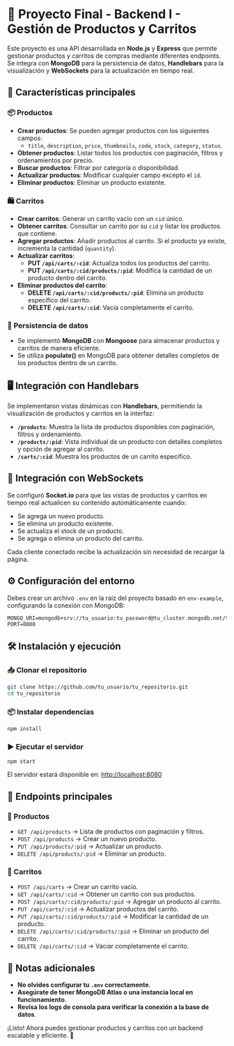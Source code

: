 # 🛒 Proyecto Final - Backend I - Gestión de Productos y Carritos

Este proyecto es una API desarrollada en **Node.js** y **Express** que permite gestionar productos y carritos de compras mediante diferentes endpoints. Se integra con **MongoDB** para la persistencia de datos, **Handlebars** para la visualización y **WebSockets** para la actualización en tiempo real.

## 🚀 Características principales

### 📦 Productos

- **Crear productos**: Se pueden agregar productos con los siguientes campos:
  - `title`, `description`, `price`, `thumbnails`, `code`, `stock`, `category`, `status`.
- **Obtener productos**: Listar todos los productos con paginación, filtros y ordenamientos por precio.
- **Buscar productos**: Filtrar por categoría o disponibilidad.
- **Actualizar productos**: Modificar cualquier campo excepto el `id`.
- **Eliminar productos**: Eliminar un producto existente.

### 🛍️ Carritos

- **Crear carritos**: Generar un carrito vacío con un `cid` único.
- **Obtener carritos**: Consultar un carrito por su `cid` y listar los productos que contiene.
- **Agregar productos**: Añadir productos al carrito. Si el producto ya existe, incrementa la cantidad (`quantity`).
- **Actualizar carritos**:
  - **PUT `/api/carts/:cid`**: Actualiza todos los productos del carrito.
  - **PUT `/api/carts/:cid/products/:pid`**: Modifica la cantidad de un producto dentro del carrito.
- **Eliminar productos del carrito**:
  - **DELETE `/api/carts/:cid/products/:pid`**: Elimina un producto específico del carrito.
  - **DELETE `/api/carts/:cid`**: Vacía completamente el carrito.

### 💾 Persistencia de datos

- Se implementó **MongoDB** con **Mongoose** para almacenar productos y carritos de manera eficiente.
- Se utiliza **populate()** en MongoDB para obtener detalles completos de los productos dentro de un carrito.

## 🖥️ Integración con Handlebars

Se implementaron vistas dinámicas con **Handlebars**, permitiendo la visualización de productos y carritos en la interfaz:

- **`/products`**: Muestra la lista de productos disponibles con paginación, filtros y ordenamiento.
- **`/products/:pid`**: Vista individual de un producto con detalles completos y opción de agregar al carrito.
- **`/carts/:cid`**: Muestra los productos de un carrito específico.

## 🔌 Integración con WebSockets

Se configuró **Socket.io** para que las vistas de productos y carritos en tiempo real actualicen su contenido automáticamente cuando:

- Se agrega un nuevo producto.
- Se elimina un producto existente.
- Se actualiza el stock de un producto.
- Se agrega o elimina un producto del carrito.

Cada cliente conectado recibe la actualización sin necesidad de recargar la página.

## ⚙️ Configuración del entorno

Debes crear un archivo `.env` en la raíz del proyecto basado en `env-example`, configurando la conexión con MongoDB:

```plaintext
MONGO_URI=mongodb+srv://tu_usuario:tu_password@tu_cluster.mongodb.net/tu_base_de_datos
PORT=8080
```

## 🛠️ Instalación y ejecución

### 📥 Clonar el repositorio

```bash
git clone https://github.com/tu_usuario/tu_repositorio.git
cd tu_repositorio
```

### 📦 Instalar dependencias

```bash
npm install
```

### ▶️ Ejecutar el servidor

```bash
npm start
```

El servidor estará disponible en: [http://localhost:8080](http://localhost:8080)

## 📡 Endpoints principales

### 📍 Productos

- `GET /api/products` → Lista de productos con paginación y filtros.
- `POST /api/products` → Crear un nuevo producto.
- `PUT /api/products/:pid` → Actualizar un producto.
- `DELETE /api/products/:pid` → Eliminar un producto.

### 📍 Carritos

- `POST /api/carts` → Crear un carrito vacío.
- `GET /api/carts/:cid` → Obtener un carrito con sus productos.
- `POST /api/carts/:cid/products/:pid` → Agregar un producto al carrito.
- `PUT /api/carts/:cid` → Actualizar productos del carrito.
- `PUT /api/carts/:cid/products/:pid` → Modificar la cantidad de un producto.
- `DELETE /api/carts/:cid/products/:pid` → Eliminar un producto del carrito.
- `DELETE /api/carts/:cid` → Vaciar completamente el carrito.

## 📝 Notas adicionales

- **No olvides configurar tu `.env` correctamente**.
- **Asegúrate de tener MongoDB Atlas o una instancia local en funcionamiento**.
- **Revisa los logs de consola para verificar la conexión a la base de datos**.

¡Listo! Ahora puedes gestionar productos y carritos con un backend escalable y eficiente. 🚀
